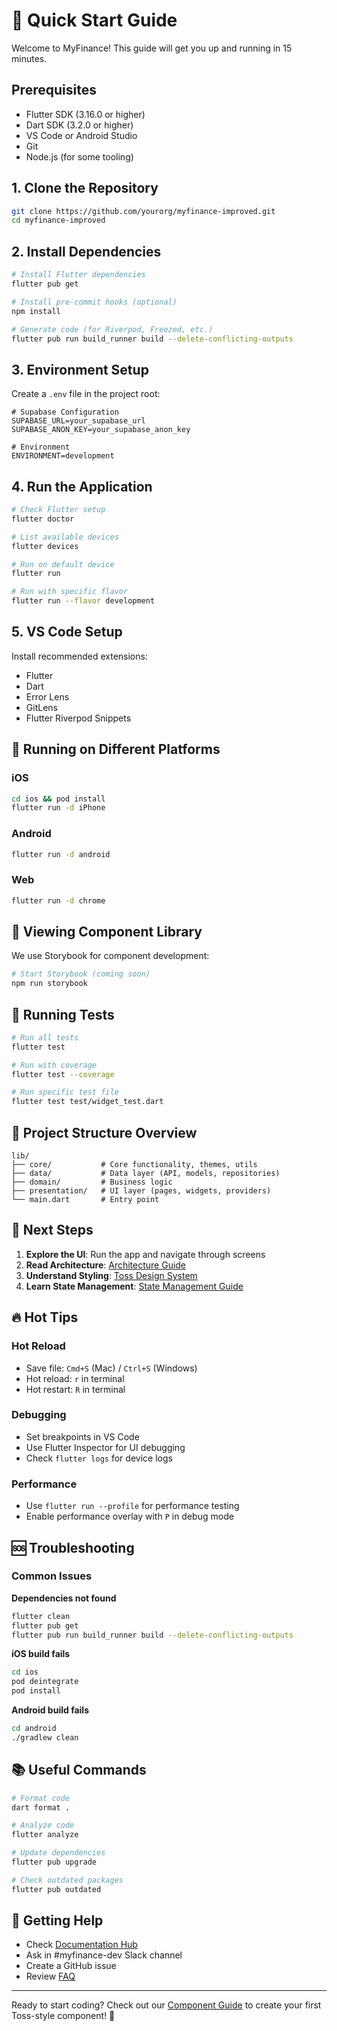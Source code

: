 # 🚀 Quick Start Guide

Welcome to MyFinance! This guide will get you up and running in 15 minutes.

## Prerequisites

- Flutter SDK (3.16.0 or higher)
- Dart SDK (3.2.0 or higher)
- VS Code or Android Studio
- Git
- Node.js (for some tooling)

## 1. Clone the Repository

```bash
git clone https://github.com/yourorg/myfinance-improved.git
cd myfinance-improved
```

## 2. Install Dependencies

```bash
# Install Flutter dependencies
flutter pub get

# Install pre-commit hooks (optional)
npm install

# Generate code (for Riverpod, Freezed, etc.)
flutter pub run build_runner build --delete-conflicting-outputs
```

## 3. Environment Setup

Create a `.env` file in the project root:

```env
# Supabase Configuration
SUPABASE_URL=your_supabase_url
SUPABASE_ANON_KEY=your_supabase_anon_key

# Environment
ENVIRONMENT=development
```

## 4. Run the Application

```bash
# Check Flutter setup
flutter doctor

# List available devices
flutter devices

# Run on default device
flutter run

# Run with specific flavor
flutter run --flavor development
```

## 5. VS Code Setup

Install recommended extensions:
- Flutter
- Dart
- Error Lens
- GitLens
- Flutter Riverpod Snippets

## 📱 Running on Different Platforms

### iOS
```bash
cd ios && pod install
flutter run -d iPhone
```

### Android
```bash
flutter run -d android
```

### Web
```bash
flutter run -d chrome
```

## 🎨 Viewing Component Library

We use Storybook for component development:

```bash
# Start Storybook (coming soon)
npm run storybook
```

## 🧪 Running Tests

```bash
# Run all tests
flutter test

# Run with coverage
flutter test --coverage

# Run specific test file
flutter test test/widget_test.dart
```

## 📁 Project Structure Overview

```
lib/
├── core/           # Core functionality, themes, utils
├── data/           # Data layer (API, models, repositories)
├── domain/         # Business logic
├── presentation/   # UI layer (pages, widgets, providers)
└── main.dart       # Entry point
```

## 🎯 Next Steps

1. **Explore the UI**: Run the app and navigate through screens
2. **Read Architecture**: [Architecture Guide](../architecture/ARCHITECTURE.md)
3. **Understand Styling**: [Toss Design System](../design-system/TOSS_STYLE_ANALYSIS.md)
4. **Learn State Management**: [State Management Guide](../architecture/STATE_MANAGEMENT.md)

## 🔥 Hot Tips

### Hot Reload
- Save file: `Cmd+S` (Mac) / `Ctrl+S` (Windows)
- Hot reload: `r` in terminal
- Hot restart: `R` in terminal

### Debugging
- Set breakpoints in VS Code
- Use Flutter Inspector for UI debugging
- Check `flutter logs` for device logs

### Performance
- Use `flutter run --profile` for performance testing
- Enable performance overlay with `P` in debug mode

## 🆘 Troubleshooting

### Common Issues

**Dependencies not found**
```bash
flutter clean
flutter pub get
flutter pub run build_runner build --delete-conflicting-outputs
```

**iOS build fails**
```bash
cd ios
pod deintegrate
pod install
```

**Android build fails**
```bash
cd android
./gradlew clean
```

## 📚 Useful Commands

```bash
# Format code
dart format .

# Analyze code
flutter analyze

# Update dependencies
flutter pub upgrade

# Check outdated packages
flutter pub outdated
```

## 🤝 Getting Help

- Check [Documentation Hub](../../INDEX.md)
- Ask in #myfinance-dev Slack channel
- Create a GitHub issue
- Review [FAQ](../FAQ.md)

---

Ready to start coding? Check out our [Component Guide](../components/COMPONENT_GUIDE.md) to create your first Toss-style component! 🎉